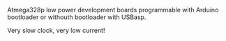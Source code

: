 Atmega328p low power development boards programmable with Arduino bootloader or withouth bootloader with USBasp.

Very slow clock, very low current!
